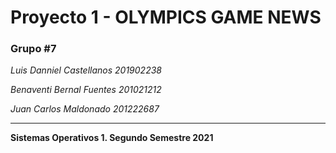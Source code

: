 # Proyecto 1 - OLYMPICS GAME NEWS

### Grupo #7 

_Luis Danniel Castellanos 201902238_

_Benaventi Bernal Fuentes 201021212_

_Juan Carlos Maldonado 201222687_

<hr>

**Sistemas Operativos 1. Segundo Semestre 2021**

